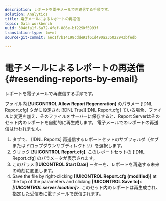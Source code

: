 ```yaml
---
description: レポートを電子メールで再送信する手順です。
solution: Analytics
title: 電子メールによるレポートの再送信
topic: Data workbench
uuid: 384dfa1f-6a72-4fef-886e-bf2290f5993f
translation-type: tm+mt
source-git-commit: aec1f7b14198cdde91f61d490a235022943bfedb

---
```



# 電子メールによるレポートの再送信{#resending-reports-by-email}

レポートを電子メールで再送信する手順です。

ファイル内 **[!UICONTROL Allow Report Regeneration]** のパラメー [!DNL Report.cfg] タがに設定され [!DNL True][!DNL Report.cfg] ている場合、ファイルに変更を加え、そのファイルをサーバーに保存すると、Report Serverはそのセット内のレポートを自動的に再生成します。 電子メールでのレポートの再送信は行われません。

1. タブで、 [!DNL Reports] 再送信するレポートセットのサブフォルダ（タブまたはドロップダウンサブディレクトリ）を選択します。
1. クリック **[!UICONTROL Report.cfg]**. このレポートセットの [!DNL Report.cfg] のパラメータが表示されます。
1. このパラメ **[!UICONTROL Start Date]** ーターを、レポートを再送する未来の時刻に変更します。
1. Save the file by right-clicking **[!UICONTROL Report.cfg (modified)]** at the top of the parameters and clicking **[!UICONTROL Save to]***&lt; **[!UICONTROL server location]**>*.
このセット内のレポートは再生成され、指定した受信者に電子メールで送信されます。
